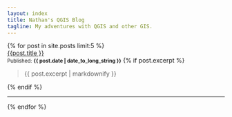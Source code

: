 ```yaml
---
layout: index
title: Nathan's QGIS Blog
tagline: My adventures with QGIS and other GIS.
---
```

<div class="posts">
  {% for post in site.posts limit:5 %}
    <div class="post">
      <div class="title"><a href="{{ post.url }}">{{post.title }}</a></div>
      <small>Published: <b> {{ post.date | date_to_long_string }}</b></small>
      {% if post.excerpt %}
	  <blockquote>
	  	  <p>{{ post.excerpt | markdownify }}</p>
	  </blockquote>
      {% endif %}
    </div>
    <hr />
  {% endfor %}
</div>

